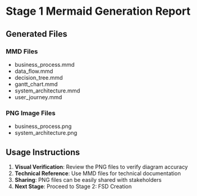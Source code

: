 # Stage 1 Mermaid Generation Report

## Generated Files

### MMD Files
- business_process.mmd
- data_flow.mmd
- decision_tree.mmd
- gantt_chart.mmd
- system_architecture.mmd
- user_journey.mmd

### PNG Image Files
- business_process.png
- system_architecture.png

## Usage Instructions

1. **Visual Verification**: Review the PNG files to verify diagram accuracy
2. **Technical Reference**: Use MMD files for technical documentation
3. **Sharing**: PNG files can be easily shared with stakeholders
4. **Next Stage**: Proceed to Stage 2: FSD Creation
